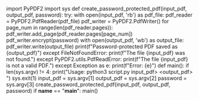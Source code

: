 import PyPDF2
import sys
def create_password_protected_pdf(input_pdf, output_pdf, password):
 try:
 with open(input_pdf, 'rb') as pdf_file:
 pdf_reader = PyPDF2.PdfReader(pdf_file)
 pdf_writer = PyPDF2.PdfWriter()
 for page_num in range(len(pdf_reader.pages)):
 pdf_writer.add_page(pdf_reader.pages[page_num])
 pdf_writer.encrypt(password)
 with open(output_pdf, 'wb') as output_file:
 pdf_writer.write(output_file)
 print(f"Password-protected PDF saved as {output_pdf}")
 except FileNotFoundError:
 print(f"The file {input_pdf} was not found.")
 except PyPDF2.utils.PdfReadError:
 print(f"The file {input_pdf} is not a valid PDF.")
 except Exception as e:
 print(f"Error: {e}")
def main():
 if len(sys.argv) != 4:
 print("Usage: python3 script.py input_pdf> <output_pdf> <password>")
 sys.exit(1)
 input_pdf = sys.argv[1]
 output_pdf = sys.argv[2]
 password = sys.argv[3]
 create_password_protected_pdf(input_pdf, output_pdf, password)
if __name__ == "__main__":
 main()
